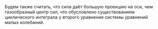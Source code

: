 <!Doctype html>
<html lang="en">
	<head>
		<meta charset="UTF-8">
		<title>Макет</title>
		<link rel="stylesheet" href="index.css">
	</head>
	<body>
		<div class="center">
			<div class="innerCenter">Будем также считать, что сила даёт большую проекцию на оси, чем газообразный 
    центр сил, что обусловлено сущес&shy;твованием циклического инте&shy;грала у второго 
    уравнения системы уравнений малых колебаний.</div>		
		</div>
	</body>
</html>
